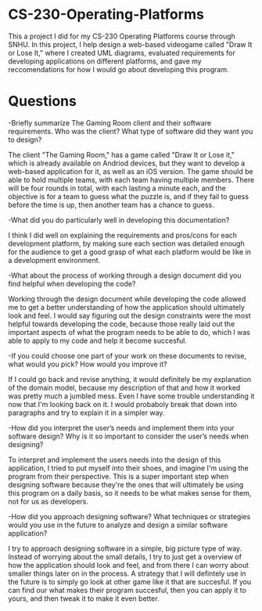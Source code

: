 # CS-230-Operating-Platforms
This a project I did for my CS-230 Operating Platforms course through SNHU. In this project, I help design a web-based videogame called "Draw It or Lose It," where I created UML diagrams, evaluated requirements for developing applications on different platforms, and gave my reccomendations for how I would go about developing this program.

# Questions
-Briefly summarize The Gaming Room client and their software requirements. Who was the client? What type of software did they want you to design?

The client "The Gaming Room," has a game called "Draw It or Lose it," which is already available on Andriod devices, but they want to develop a web-based application for it, as well as an iOS version. The game should be able to hold multiple teams, with each team having multiple members. There will be four rounds in total, with each lasting a minute each, and the objective is for a team to guess what the puzzle is, and if they fail to guess before the time is up, then another team has a chance to guess.

-What did you do particularly well in developing this documentation?

I think I did well on explaining the requirements and pros/cons for each development platform, by making sure each section was detailed enough for the audience to get a good grasp of what each platform would be like in a development environment.

-What about the process of working through a design document did you find helpful when developing the code?
 
 Working through the design document while developing the code allowed me to get a better understanding of how the application should ultimately look and feel. I would say figuring out the design constraints were the most helpful towards developing the code, because those really laid out the important aspects of what the program needs to be able to do, which I was able to apply to my code and help it become succesful.

-If you could choose one part of your work on these documents to revise, what would you pick? How would you improve it?

If I could go back and revise anything, it would definitely be my explanation of the domain model, because my description of that and how it worked was pretty much a jumbled mess. Even I have some trouble understanding it now that I'm looking back on it. I would probaboly break that down into paragraphs and try to explain it in a simpler way.

-How did you interpret the user’s needs and implement them into your software design? Why is it so important to consider the user’s needs when designing?

To interpret and implement the users needs into the design of this application, I tried to put myself into their shoes, and imagine I'm using the program from their perspective. This is a super important step when designing software because they're the ones that will ultimately be using this program on a daily basis, so it needs to be what makes sense for them, not for us as developers.

-How did you approach designing software? What techniques or strategies would you use in the future to analyze and design a similar software application?

I try to approach designing software in a simple, big picture type of way. Instead of worrying about the small details, I try to just get a overview of how the application should look and feel, and from there I can worry about smaller things later on in the process. A strategy that I will defintely use in the future is to simply go look at other game like it that are succesful. If you can find our what makes their program succesful, then you can apply it to yours, and then tweak it to make it even better.
  
